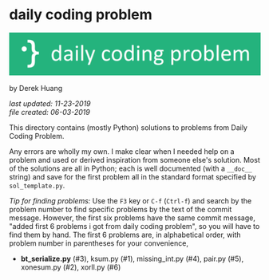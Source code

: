# daily coding problem

![./dcp_banner.png](./dcp_banner.png)

by Derek Huang

_last updated: 11-23-2019_  
_file created: 06-03-2019_

This directory contains (mostly Python) solutions to problems from Daily Coding Problem.

Any errors are wholly my own. I make clear when I needed help on a problem and used or derived inspiration from someone else's solution. Most of the solutions are all in Python; each is well documented (with a `__doc__` string) and save for the first problem all in the standard format specified by `sol_template.py`.

*Tip for finding problems:* Use the `F3` key or `C-f` (`Ctrl-f`) and search by the problem number to find specific problems by the text of the commit message. However, the first six problems have the same commit message, "added first 6 problems i got from daily coding problem", so you will have to find them by hand. The first 6 problems are, in alphabetical order, with problem number in parentheses for your convenience,

* **bt_serialize.py** (#3), ksum.py (#1), missing_int.py (#4), pair.py (#5), xonesum.py (#2), xorll.py (#6)